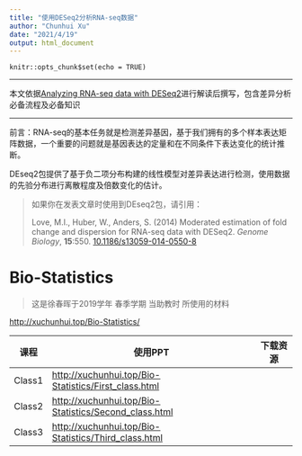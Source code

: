 ```yaml
---
title: "使用DESeq2分析RNA-seq数据"
author: "Chunhui Xu"
date: "2021/4/19"
output: html_document
---
```


```{r setup, include=FALSE}
knitr::opts_chunk$set(echo = TRUE)
```
---

本文依据[Analyzing RNA-seq data with DESeq2](<http://bioconductor.org/packages/devel/bioc/vignettes/DESeq2/inst/doc/DESeq2.html>)进行解读后撰写，包含差异分析必备流程及必备知识

---

前言：RNA-seq的基本任务就是检测差异基因，基于我们拥有的多个样本表达矩阵数据，一个重要的问题就是基因表达的定量和在不同条件下表达变化的统计推断。

DEseq2包提供了基于负二项分布构建的线性模型对差异表达进行检测，使用数据的先验分布进行离散程度及倍数变化的估计。

> 如果你在发表文章时使用到DEseq2包，请引用：
>
> Love, M.I., Huber, W., Anders, S. (2014) Moderated estimation of fold change and dispersion for RNA-seq data with DESeq2. *Genome Biology*, **15**:550. [10.1186/s13059-014-0550-8](http://dx.doi.org/10.1186/s13059-014-0550-8)



# Bio-Statistics

> 这是徐春晖于2019学年 春季学期 当助教时 所使用的材料

http://xuchunhui.top/Bio-Statistics/

|   课程   |  使用PPT   |  下载资源    |
| ---- | ---- | ---- |
|  Class1    |    http://xuchunhui.top/Bio-Statistics/First_class.html  |      |
|  Class2    |    http://xuchunhui.top/Bio-Statistics/Second_class.html  |      |
|  Class3    |    http://xuchunhui.top/Bio-Statistics/Third_class.html  |      |
